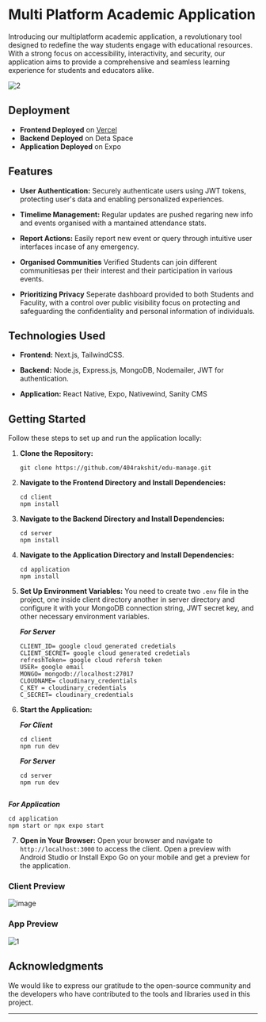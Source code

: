 # Multi Platform Academic Application

Introducing our multiplatform academic application, a revolutionary tool designed to redefine the way students engage with educational resources. With a strong focus on accessibility, interactivity, and security, our application aims to provide a comprehensive and seamless learning experience for students and educators alike.

   ![2](https://github.com/404rakshit/edu-manage/assets/128210165/4994ad12-17d6-4f0f-b910-4ad471a9558a)

   
## Deployment

- **Frontend Deployed** on [Vercel](https://edu-manage-theta.vercel.app/)
- **Backend Deployed** on Deta Space
- **Application Deployed** on Expo

## Features

- **User Authentication:** Securely authenticate users using JWT tokens, protecting user's data and enabling personalized experiences.

- **Timelime Management:** Regular updates are pushed regaring new info and events organised with a mantained attendance stats.

- **Report Actions:** Easily report new event or query through intuitive user interfaces incase of any emergency.

- **Organised Communities** Verified Students can join different communitiesas per their interest and their participation in various events.

- **Prioritizing Privacy** Seperate dashboard provided to both Students and Faculity, with a control over public visibility focus on protecting and safeguarding the confidentiality and personal information of individuals. 

## Technologies Used

- **Frontend:** Next.js, TailwindCSS.

- **Backend:** Node.js, Express.js, MongoDB, Nodemailer, JWT for authentication.

- **Application:** React Native, Expo, Nativewind, Sanity CMS

## Getting Started

Follow these steps to set up and run the application locally:

1. **Clone the Repository:** 
   ```
   git clone https://github.com/404rakshit/edu-manage.git
   ```

2. **Navigate to the Frontend Directory and Install Dependencies:**
   ```
   cd client
   npm install
   ```

3. **Navigate to the Backend Directory and Install Dependencies:**
   ```
   cd server
   npm install
   ```

4. **Navigate to the Application Directory and Install Dependencies:**
   ```
   cd application
   npm install
   ```

5. **Set Up Environment Variables:** 
   You need to create two `.env` file in the project, one inside client directory another in server directory and configure it with your MongoDB connection string, JWT secret key, and other necessary environment variables.

   ***For Server***
   ```
   CLIENT_ID= google cloud generated credetials
   CLIENT_SECRET= google cloud generated credetials
   refreshToken= google cloud refersh token
   USER= google email
   MONGO= mongodb://localhost:27017
   CLOUDNAME= cloudinary_credentials
   C_KEY = cloudinary_credentials
   C_SECRET= cloudinary_credentials
   ```

6. **Start the Application:**

   ***For Client***
   ```
   cd client
   npm run dev
   ```

   ***For Server***
   ```
   cd server
   npm run dev


  ***For Application***
   ```
   cd application
   npm start or npx expo start
   ```

7. **Open in Your Browser:** 
   Open your browser and navigate to `http://localhost:3000` to access the client.
   Open a preview with Android Studio or Install Expo Go on your mobile and get a preview for the application.

### Client Preview
   ![image](https://github.com/404rakshit/edu-manage/assets/128210165/7b1adae7-fda5-4e34-b4fc-e64238e7d830)


### App Preview
   ![1](https://github.com/404rakshit/edu-manage/assets/128210165/f874e769-63b2-406d-8e27-3b979089dd49)




## Acknowledgments

We would like to express our gratitude to the open-source community and the developers who have contributed to the tools and libraries used in this project.

---
